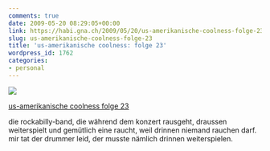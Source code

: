 ```yaml
---
comments: true
date: 2009-05-20 08:29:05+00:00
link: https://habi.gna.ch/2009/05/20/us-amerikanische-coolness-folge-23/
slug: us-amerikanische-coolness-folge-23
title: 'us-amerikanische coolness: folge 23'
wordpress_id: 1762
categories:
- personal
---
```



 [![](https://static.flickr.com/3383/3548472262_344aee0536_m.jpg)](https://www.flickr.com/photos/habi/3548472262/)
   

 
  [us-amerikanische coolness folge 23](https://www.flickr.com/photos/habi/3548472262/)
    

 



die rockabilly-band, die während dem konzert rausgeht, draussen weiterspielt und gemütlich eine raucht, weil drinnen niemand rauchen darf. mir tat der drummer leid, der musste nämlich drinnen weiterspielen.
  

